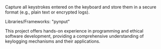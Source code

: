 Capture all keystrokes entered on the keyboard and store them in a secure format (e.g., plain text or encrypted logs).

Libraries/Frameworks: "pynput"

This project offers hands-on experience in programming and ethical software development, providing a comprehensive understanding of keylogging mechanisms and their applications.
